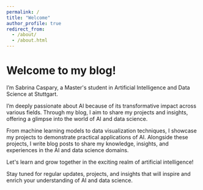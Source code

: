 ```yaml
---
permalink: /
title: "Welcome"
author_profile: true
redirect_from: 
  - /about/
  - /about.html
---
```


# Welcome to my blog!
 I’m Sabrina Caspary, a Master's student in Artificial Intelligence and Data Science at Stuttgart.

I’m deeply passionate about AI because of its transformative impact across various fields. Through my blog, I aim to share my projects and insights, offering a glimpse into the world of AI and data science.

From machine learning models to data visualization techniques, I showcase my projects to demonstrate practical applications of AI. Alongside these projects, I write blog posts to share my knowledge, insights, and experiences in the AI and data science domains.

Let's learn and grow together in the exciting realm of artificial intelligence!

Stay tuned for regular updates, projects, and insights that will inspire and enrich your understanding of AI and data science.

